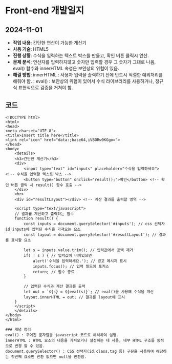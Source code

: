 # Front-end 개발일지

## 2024-11-01

- **작업 내용**: 간단한 연산이 가능한 계산기
- **사용 기술**: HTML5
- **진행 상황**: 수식을 입력하는 텍스트 박스를 만들고, 확인 버튼 클릭시 연산.
- **문제 분석**: 연산자를 입력하지않고 숫자만 입력할 경우 그 숫자가 그대로 나옴, eval() 함수와 innerHTML 속성은 보안상의 위험이 있음. 
- **해결 방법**: innerHTML : 사용자 입력을 출력하기 전에 반드시 적절한 예외처리를 해줘야 함.
			  : eval() : 보안상의 위험이 있어서 수식 라이브러리를 사용하거나, 정규식 표현식으로 검증을 거쳐야 함.

## 코드

```HTML5
<!DOCTYPE html>
<html>
<head>
<meta charset="UTF-8">
<title>Insert title here</title>
<link rel="icon" href="data:;base64,iVBORw0KGgo=">
</head>
<body>
	<details>
	<h3>간단한 계산기</h3>
	<div>
		<input type="text" id="inputs" placeholder="수식을 입력하세요"> <!-- 수식을 입력할 텍스트 박스 -->
		<button type="button" onclick="result();">확인</button> <!-- 확인 버튼 클릭 시 result() 함수 호출 -->
	</div>
	<hr>
	<div id="resultLayout"></div> <!-- 계산 결과를 출력할 영역 -->
	
	<script type="text/javascript">
	// 결과를 계산하고 출력하는 함수
	function result() {
		const inputs = document.querySelector('#inputs'); // css 선택자 id inputs에 입력된 수식을 가져오는 요소
		const layout = document.querySelector('#resultLayout'); // 결과를 표시할 요소
		
		let s = inputs.value.trim(); // 입력값에서 공백 제거
		if( ! s ) { // 입력값이 비어있으면
			alert('수식을 입력하세요.'); // 경고 메시지 표시
			inputs.focus(); // 입력 필드에 포커스
			return; // 함수 종료
		}
		
		// 입력된 수식과 계산 결과를 출력
		let out = `${s} = ${eval(s)}`; // eval()을 사용해 수식을 계산
		layout.innerHTML = out; // 결과를 layout에 표시
	}
	</script>
	</details>
</body>
</html>

### 개념 정리
eval() : 주어진 문자열을 javascript 코드로 해석하여 실행.
innerHTML : HTML 요소의 내용을 가져오거나 설정하는 데 사용, 내부 HTML 구조를 동적으로 변경 할 수 있음.
document.querySelector() : CSS 선택자(id,class,tag 등) 구문을 사용하여 해당하는 첫번째 요소만 반환 없으면 null을 반환함.
